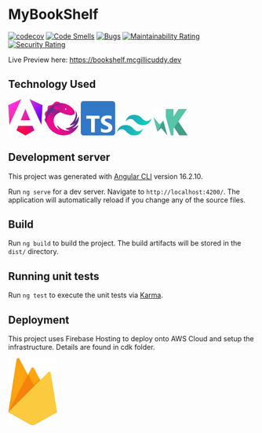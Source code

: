 # MyBookShelf

[![codecov](https://codecov.io/gh/kevinmcgillicuddy/MyBookShelf/graph/badge.svg?token=XTMRC45L6I)](https://codecov.io/gh/kevinmcgillicuddy/MyBookShelf)
[![Code Smells](https://sonarcloud.io/api/project_badges/measure?project=kevinmcgillicuddy_MyBookShelf&metric=code_smells)](https://sonarcloud.io/summary/new_code?id=kevinmcgillicuddy_MyBookShelf)
[![Bugs](https://sonarcloud.io/api/project_badges/measure?project=kevinmcgillicuddy_MyBookShelf&metric=bugs)](https://sonarcloud.io/summary/new_code?id=kevinmcgillicuddy_MyBookShelf)
[![Maintainability Rating](https://sonarcloud.io/api/project_badges/measure?project=kevinmcgillicuddy_MyBookShelf&metric=sqale_rating)](https://sonarcloud.io/summary/new_code?id=kevinmcgillicuddy_MyBookShelf)
[![Security Rating](https://sonarcloud.io/api/project_badges/measure?project=kevinmcgillicuddy_MyBookShelf&metric=security_rating)](https://sonarcloud.io/summary/new_code?id=kevinmcgillicuddy_MyBookShelf)

Live Preview here:
https://bookshelf.mcgillicuddy.dev

## Technology Used

[<img src="./tech_used/angular-icon.svg" width="70" />](./tech_used/angular-icon.svg)
[<img src="./tech_used/reactivex.svg" width="70" />](./tech_used/reactivex.svg)
[<img src="./tech_used/typescript-icon.svg" width="70" />](./tech_used/typescript-icon.svg)
[<img src="./tech_used/tailwindcss-icon.svg" width="70" />](./tech_used/tailwindcss-icon.svg)
[<img src="./tech_used/karma.svg" width="70" />](./tech_used/karma.svg)

## Development server

This project was generated with [Angular CLI](https://github.com/angular/angular-cli) version 16.2.10.

Run `ng serve` for a dev server. Navigate to `http://localhost:4200/`. The application will automatically reload if you change any of the source files.

## Build

Run `ng build` to build the project. The build artifacts will be stored in the `dist/` directory.

## Running unit tests

Run `ng test` to execute the unit tests via [Karma](https://karma-runner.github.io).

## Deployment

This project uses Firebase Hosting to deploy onto AWS Cloud and setup the infrastructure. Details are found in cdk folder.

[<img src="./tech_used/firebase.svg" width="100"/>](./firebase.svg)
